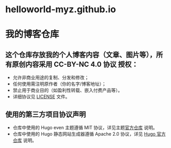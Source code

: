 # helloworld-myz.github.io
# 我的博客仓库

## 这个仓库存放我的个人博客内容（文章、图片等），所有原创内容采用 **CC-BY-NC 4.0 协议** 授权：  
- 允许非商业用途的复制、分发和修改；  
- 任何使用需注明原作者（你的名字/博客地址）；  
- 禁止用于商业目的（如盈利性转载、嵌入付费产品等）。  
- 详细协议见 [LICENSE](LICENSE) 文件。

## 使用的第三方项目协议声明
- 仓库中使用的 Hugo even 主题遵循 MIT 协议，详见主题[官方仓库](https://github.com/olOwOlo/hugo-theme-even/blob/master/LICENSE.md) 说明。
- 仓库中使用的 Hugo 静态网站生成器遵循 Apache 2.0 协议，详见 [Hugo 官方仓库](https://github.com/gohugoio/hugo/blob/master/LICENSE) 说明。